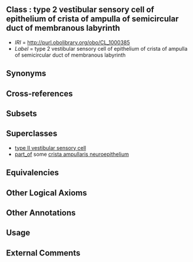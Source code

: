 
## Class : type 2 vestibular sensory cell of epithelium of crista of ampulla of semicircular duct of membranous labyrinth

 * *IRI* = http://purl.obolibrary.org/obo/CL_1000385
 * *Label* = type 2 vestibular sensory cell of epithelium of crista of ampulla of semicircular duct of membranous labyrinth

## Synonyms


## Cross-references


## Subsets


## Superclasses

 * [type II vestibular sensory cell](../../CL/69/CL_0002069.md)
 * [part_of](../../BFO/50/BFO_0000050.md) some [crista ampullaris neuroepithelium](../../UBERON/35/UBERON_0006935.md)

## Equivalencies


## Other Logical Axioms


## Other Annotations


## Usage


## External Comments


